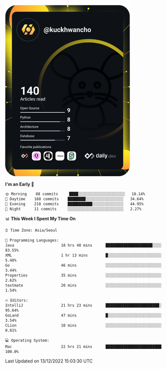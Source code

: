 <a href="https://app.daily.dev/kuckhwancho"><img src="https://github.com/kuckjwi0928/kuckjwi0928/blob/master/devcard.svg" width="400" alt="Kuckjwi Devcard"/></a>

<!--START_SECTION:waka-->
**I'm an Early 🐤** 

```text
🌞 Morning    88 commits     ████░░░░░░░░░░░░░░░░░░░░░   18.14% 
🌆 Daytime    168 commits    ████████░░░░░░░░░░░░░░░░░   34.64% 
🌃 Evening    218 commits    ███████████░░░░░░░░░░░░░░   44.95% 
🌙 Night      11 commits     ░░░░░░░░░░░░░░░░░░░░░░░░░   2.27%

```


📊 **This Week I Spent My Time On** 

```text
⌚︎ Time Zone: Asia/Seoul

💬 Programming Languages: 
Java                     18 hrs 40 mins      █████████████████████░░░░   83.55% 
XML                      1 hr 13 mins        █░░░░░░░░░░░░░░░░░░░░░░░░   5.48% 
Go                       46 mins             ░░░░░░░░░░░░░░░░░░░░░░░░░   3.44% 
Properties               35 mins             ░░░░░░░░░░░░░░░░░░░░░░░░░   2.62% 
textmate                 20 mins             ░░░░░░░░░░░░░░░░░░░░░░░░░   1.54%

🔥 Editors: 
IntelliJ                 21 hrs 23 mins      ████████████████████████░   95.64% 
GoLand                   47 mins             █░░░░░░░░░░░░░░░░░░░░░░░░   3.54% 
CLion                    10 mins             ░░░░░░░░░░░░░░░░░░░░░░░░░   0.81%

💻 Operating System: 
Mac                      22 hrs 21 mins      █████████████████████████   100.0%

```


 Last Updated on 13/12/2022 15:03:30 UTC
<!--END_SECTION:waka-->
